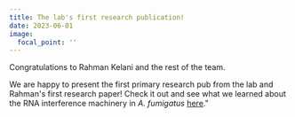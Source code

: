 ```yaml
---
title: The lab's first research publication! 
date: 2023-06-01
image:
  focal_point: ''
---
```


Congratulations to Rahman Kelani and the rest of the team. 

<!--more-->

We are happy to present the first primary research pub from the lab and Rahman's first research paper! Check it out and see what we learned about the RNA interference machinery in *A. fumigatus* [here](https://doi.org/10.1261/rna.079350.122)."